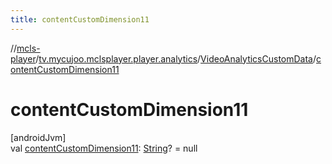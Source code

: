 ```yaml
---
title: contentCustomDimension11
---
```

//[mcls-player](../../../index.html)/[tv.mycujoo.mclsplayer.player.analytics](../index.html)/[VideoAnalyticsCustomData](index.html)/[contentCustomDimension11](content-custom-dimension11.html)



# contentCustomDimension11



[androidJvm]\
val [contentCustomDimension11](content-custom-dimension11.html): [String](https://kotlinlang.org/api/latest/jvm/stdlib/kotlin/-string/index.html)? = null




